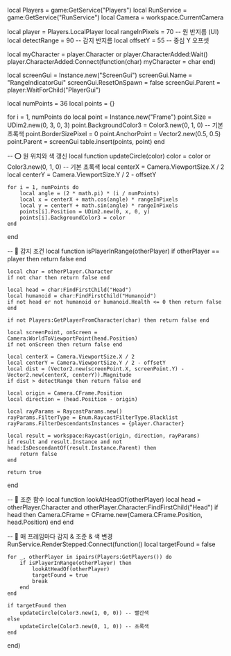 local Players = game:GetService("Players")
local RunService = game:GetService("RunService")
local Camera = workspace.CurrentCamera

local player = Players.LocalPlayer
local rangeInPixels = 70        -- 원 반지름 (UI)
local detectRange = 90          -- 감지 반지름
local offsetY = 55              -- 중심 Y 오프셋

local myCharacter = player.Character or player.CharacterAdded:Wait()
player.CharacterAdded:Connect(function(char)
	myCharacter = char
end)

local screenGui = Instance.new("ScreenGui")
screenGui.Name = "RangeIndicatorGui"
screenGui.ResetOnSpawn = false
screenGui.Parent = player:WaitForChild("PlayerGui")

local numPoints = 36
local points = {}

for i = 1, numPoints do
	local point = Instance.new("Frame")
	point.Size = UDim2.new(0, 3, 0, 3)
	point.BackgroundColor3 = Color3.new(0, 1, 0) -- 기본 초록색
	point.BorderSizePixel = 0
	point.AnchorPoint = Vector2.new(0.5, 0.5)
	point.Parent = screenGui
	table.insert(points, point)
end

-- ⭕ 원 위치와 색 갱신
local function updateCircle(color)
	color = color or Color3.new(0, 1, 0) -- 기본 초록색
	local centerX = Camera.ViewportSize.X / 2
	local centerY = Camera.ViewportSize.Y / 2 - offsetY

	for i = 1, numPoints do
		local angle = (2 * math.pi) * (i / numPoints)
		local x = centerX + math.cos(angle) * rangeInPixels
		local y = centerY + math.sin(angle) * rangeInPixels
		points[i].Position = UDim2.new(0, x, 0, y)
		points[i].BackgroundColor3 = color
	end
end

-- 🎯 감지 조건
local function isPlayerInRange(otherPlayer)
	if otherPlayer == player then return false end

	local char = otherPlayer.Character
	if not char then return false end

	local head = char:FindFirstChild("Head")
	local humanoid = char:FindFirstChild("Humanoid")
	if not head or not humanoid or humanoid.Health <= 0 then return false end

	if not Players:GetPlayerFromCharacter(char) then return false end

	local screenPoint, onScreen = Camera:WorldToViewportPoint(head.Position)
	if not onScreen then return false end

	local centerX = Camera.ViewportSize.X / 2
	local centerY = Camera.ViewportSize.Y / 2 - offsetY
	local dist = (Vector2.new(screenPoint.X, screenPoint.Y) - Vector2.new(centerX, centerY)).Magnitude
	if dist > detectRange then return false end

	local origin = Camera.CFrame.Position
	local direction = (head.Position - origin)

	local rayParams = RaycastParams.new()
	rayParams.FilterType = Enum.RaycastFilterType.Blacklist
	rayParams.FilterDescendantsInstances = {player.Character}

	local result = workspace:Raycast(origin, direction, rayParams)
	if result and result.Instance and not head:IsDescendantOf(result.Instance.Parent) then
		return false
	end

	return true
end

-- 🎯 조준 함수
local function lookAtHeadOf(otherPlayer)
	local head = otherPlayer.Character and otherPlayer.Character:FindFirstChild("Head")
	if head then
		Camera.CFrame = CFrame.new(Camera.CFrame.Position, head.Position)
	end
end

-- 🔁 매 프레임마다 감지 & 조준 & 색 변경
RunService.RenderStepped:Connect(function()
	local targetFound = false

	for _, otherPlayer in ipairs(Players:GetPlayers()) do
		if isPlayerInRange(otherPlayer) then
			lookAtHeadOf(otherPlayer)
			targetFound = true
			break
		end
	end

	if targetFound then
		updateCircle(Color3.new(1, 0, 0)) -- 빨간색
	else
		updateCircle(Color3.new(0, 1, 0)) -- 초록색
	end
end)
